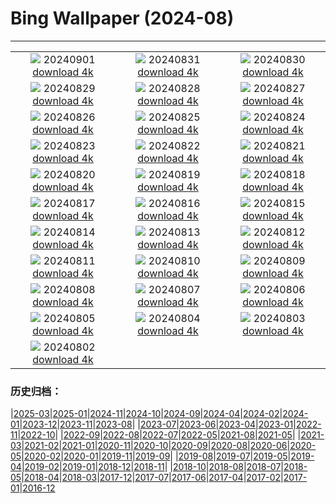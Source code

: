 # Bing Wallpaper (2024-08)
**************
| | | |
| :----: | :----: | :----: |
| ![](https://www.bing.com/th?id=OHR.ThamesLondon_EN-GB5554427883_1920x1080.jpg) 20240901 [download 4k](https://www.bing.com/th?id=OHR.ThamesLondon_EN-GB5554427883_UHD.jpg) | ![](https://www.bing.com/th?id=OHR.DjanetAlgeria_EN-GB4963001163_1920x1080.jpg) 20240831 [download 4k](https://www.bing.com/th?id=OHR.DjanetAlgeria_EN-GB4963001163_UHD.jpg) | ![](https://www.bing.com/th?id=OHR.WhaleSharkDay_EN-GB4536568745_1920x1080.jpg) 20240830 [download 4k](https://www.bing.com/th?id=OHR.WhaleSharkDay_EN-GB4536568745_UHD.jpg) |
| ![](https://www.bing.com/th?id=OHR.CastellfollitSpain_EN-GB3934726824_1920x1080.jpg) 20240829 [download 4k](https://www.bing.com/th?id=OHR.CastellfollitSpain_EN-GB3934726824_UHD.jpg) | ![](https://www.bing.com/th?id=OHR.ParalympicsParis_EN-GB7216458209_1920x1080.jpg) 20240828 [download 4k](https://www.bing.com/th?id=OHR.ParalympicsParis_EN-GB7216458209_UHD.jpg) | ![](https://www.bing.com/th?id=OHR.YoungCaiman_EN-GB2726345456_1920x1080.jpg) 20240827 [download 4k](https://www.bing.com/th?id=OHR.YoungCaiman_EN-GB2726345456_UHD.jpg) |
| ![](https://www.bing.com/th?id=OHR.PalmyraAtoll_EN-GB5731259364_1920x1080.jpg) 20240826 [download 4k](https://www.bing.com/th?id=OHR.PalmyraAtoll_EN-GB5731259364_UHD.jpg) | ![](https://www.bing.com/th?id=OHR.SwiftcurrentLake_EN-GB9627605146_1920x1080.jpg) 20240825 [download 4k](https://www.bing.com/th?id=OHR.SwiftcurrentLake_EN-GB9627605146_UHD.jpg) | ![](https://www.bing.com/th?id=OHR.NottingHillCarnival2024_EN-GB9324576606_1920x1080.jpg) 20240824 [download 4k](https://www.bing.com/th?id=OHR.NottingHillCarnival2024_EN-GB9324576606_UHD.jpg) |
| ![](https://www.bing.com/th?id=OHR.PrasatPhanom_EN-GB8973986476_1920x1080.jpg) 20240823 [download 4k](https://www.bing.com/th?id=OHR.PrasatPhanom_EN-GB8973986476_UHD.jpg) | ![](https://www.bing.com/th?id=OHR.OceanCityMD_EN-GB9234380892_1920x1080.jpg) 20240822 [download 4k](https://www.bing.com/th?id=OHR.OceanCityMD_EN-GB9234380892_UHD.jpg) | ![](https://www.bing.com/th?id=OHR.NazcaBooby_EN-GB8876355438_1920x1080.jpg) 20240821 [download 4k](https://www.bing.com/th?id=OHR.NazcaBooby_EN-GB8876355438_UHD.jpg) |
| ![](https://www.bing.com/th?id=OHR.TetonSunrise_EN-GB8561222784_1920x1080.jpg) 20240820 [download 4k](https://www.bing.com/th?id=OHR.TetonSunrise_EN-GB8561222784_UHD.jpg) | ![](https://www.bing.com/th?id=OHR.HuntingtonBeach_EN-GB8055727268_1920x1080.jpg) 20240819 [download 4k](https://www.bing.com/th?id=OHR.HuntingtonBeach_EN-GB8055727268_UHD.jpg) | ![](https://www.bing.com/th?id=OHR.GarlicFestival2024_EN-GB7313189944_1920x1080.jpg) 20240818 [download 4k](https://www.bing.com/th?id=OHR.GarlicFestival2024_EN-GB7313189944_UHD.jpg) |
| ![](https://www.bing.com/th?id=OHR.AlfanzinaLighthouse_EN-GB7045122942_1920x1080.jpg) 20240817 [download 4k](https://www.bing.com/th?id=OHR.AlfanzinaLighthouse_EN-GB7045122942_UHD.jpg) | ![](https://www.bing.com/th?id=OHR.JapanRollerCoaster_EN-GB6456877241_1920x1080.jpg) 20240816 [download 4k](https://www.bing.com/th?id=OHR.JapanRollerCoaster_EN-GB6456877241_UHD.jpg) | ![](https://www.bing.com/th?id=OHR.HangCave_EN-GB5986425507_1920x1080.jpg) 20240815 [download 4k](https://www.bing.com/th?id=OHR.HangCave_EN-GB5986425507_UHD.jpg) |
| ![](https://www.bing.com/th?id=OHR.WatarrkaLizard_EN-GB7369918232_1920x1080.jpg) 20240814 [download 4k](https://www.bing.com/th?id=OHR.WatarrkaLizard_EN-GB7369918232_UHD.jpg) | ![](https://www.bing.com/th?id=OHR.DugiOtokCroatia_EN-GB9621673389_1920x1080.jpg) 20240813 [download 4k](https://www.bing.com/th?id=OHR.DugiOtokCroatia_EN-GB9621673389_UHD.jpg) | ![](https://www.bing.com/th?id=OHR.ElephantsAmboseli_EN-GB4173490150_1920x1080.jpg) 20240812 [download 4k](https://www.bing.com/th?id=OHR.ElephantsAmboseli_EN-GB4173490150_UHD.jpg) |
| ![](https://www.bing.com/th?id=OHR.TofinoVancouver_EN-GB3629180467_1920x1080.jpg) 20240811 [download 4k](https://www.bing.com/th?id=OHR.TofinoVancouver_EN-GB3629180467_UHD.jpg) | ![](https://www.bing.com/th?id=OHR.JoshuaTreeNP_EN-GB1169305265_1920x1080.jpg) 20240810 [download 4k](https://www.bing.com/th?id=OHR.JoshuaTreeNP_EN-GB1169305265_UHD.jpg) | ![](https://www.bing.com/th?id=OHR.BristolBalloonFiesta2024_EN-GB5744730173_1920x1080.jpg) 20240809 [download 4k](https://www.bing.com/th?id=OHR.BristolBalloonFiesta2024_EN-GB5744730173_UHD.jpg) |
| ![](https://www.bing.com/th?id=OHR.SpottedOwlet_EN-GB7230363465_1920x1080.jpg) 20240808 [download 4k](https://www.bing.com/th?id=OHR.SpottedOwlet_EN-GB7230363465_UHD.jpg) | ![](https://www.bing.com/th?id=OHR.RhinelandVineyards_EN-GB0382871701_1920x1080.jpg) 20240807 [download 4k](https://www.bing.com/th?id=OHR.RhinelandVineyards_EN-GB0382871701_UHD.jpg) | ![](https://www.bing.com/th?id=OHR.MolokiniHawaii_EN-GB7304592210_1920x1080.jpg) 20240806 [download 4k](https://www.bing.com/th?id=OHR.MolokiniHawaii_EN-GB7304592210_UHD.jpg) |
| ![](https://www.bing.com/th?id=OHR.HertfordshireLavender_EN-GB8608001356_1920x1080.jpg) 20240805 [download 4k](https://www.bing.com/th?id=OHR.HertfordshireLavender_EN-GB8608001356_UHD.jpg) | ![](https://www.bing.com/th?id=OHR.GimignanoTuscany_EN-GB0016765846_1920x1080.jpg) 20240804 [download 4k](https://www.bing.com/th?id=OHR.GimignanoTuscany_EN-GB0016765846_UHD.jpg) | ![](https://www.bing.com/th?id=OHR.WulongKarst_EN-GB8759537408_1920x1080.jpg) 20240803 [download 4k](https://www.bing.com/th?id=OHR.WulongKarst_EN-GB8759537408_UHD.jpg) |
| ![](https://www.bing.com/th?id=OHR.TrunkBay_EN-GB8816603455_1920x1080.jpg) 20240802 [download 4k](https://www.bing.com/th?id=OHR.TrunkBay_EN-GB8816603455_UHD.jpg) |  |  |

### 历史归档：

|[2025-03](bing/2025-03/2025-03.md)|[2025-01](bing/2025-01/2025-01.md)|[2024-11](bing/2024-11/2024-11.md)|[2024-10](bing/2024-10/2024-10.md)|[2024-09](bing/2024-09/2024-09.md)|[2024-04](bing/2024-04/2024-04.md)|[2024-02](bing/2024-02/2024-02.md)|[2024-01](bing/2024-01/2024-01.md)|[2023-12](bing/2023-12/2023-12.md)|[2023-11](bing/2023-11/2023-11.md)|[2023-08](bing/2023-08/2023-08.md)|
|[2023-07](bing/2023-07/2023-07.md)|[2023-06](bing/2023-06/2023-06.md)|[2023-04](bing/2023-04/2023-04.md)|[2023-01](bing/2023-01/2023-01.md)|[2022-11](bing/2022-11/2022-11.md)|[2022-10](bing/2022-10/2022-10.md)|
|[2022-09](bing/2022-09/2022-09.md)|[2022-08](bing/2022-08/2022-08.md)|[2022-07](bing/2022-07/2022-07.md)|[2022-05](bing/2022-05/2022-05.md)|[2021-08](bing/2021-08/2021-08.md)|[2021-05](bing/2021-05/2021-05.md)|
|[2021-03](bing/2021-03/2021-03.md)|[2021-02](bing/2021-02/2021-02.md)|[2021-01](bing/2021-01/2021-01.md)|[2020-11](bing/2020-11/2020-11.md)|[2020-10](bing/2020-10/2020-10.md)|[2020-09](bing/2020-09/2020-09.md)|[2020-08](bing/2020-08/2020-08.md)|[2020-06](bing/2020-06/2020-06.md)|[2020-05](bing/2020-05/2020-05.md)|[2020-02](bing/2020-02/2020-02.md)|[2020-01](bing/2020-01/2020-01.md)|[2019-11](bing/2019-11/2019-11.md)|[2019-09](bing/2019-09/2019-09.md)|
|[2019-08](bing/2019-08/2019-08.md)|[2019-07](bing/2019-07/2019-07.md)|[2019-05](bing/2019-05/2019-05.md)|[2019-04](bing/2019-04/2019-04.md)|[2019-02](bing/2019-02/2019-02.md)|[2019-01](bing/2019-01/2019-01.md)|[2018-12](bing/2018-12/2018-12.md)|[2018-11](bing/2018-11/2018-11.md)|
|[2018-10](bing/2018-10/2018-10.md)|[2018-08](bing/2018-08/2018-08.md)|[2018-07](bing/2018-07/2018-07.md)|[2018-05](bing/2018-05/2018-05.md)|[2018-04](bing/2018-04/2018-04.md)|[2018-03](bing/2018-03/2018-03.md)|[2017-12](bing/2017-12/2017-12.md)|[2017-07](bing/2017-07/2017-07.md)|[2017-06](bing/2017-06/2017-06.md)|[2017-04](bing/2017-04/2017-04.md)|[2017-02](bing/2017-02/2017-02.md)|[2017-01](bing/2017-01/2017-01.md)|[2016-12](bing/2016-12/2016-12.md)